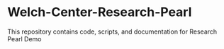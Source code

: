 # Welch-Center-Research-Pearl
This repository contains code, scripts, and documentation for Research Pearl Demo
